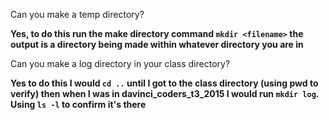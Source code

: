 Can you make a temp directory?

**Yes, to do this run the make directory command `mkdir <filename>`
the output is a directory being made within whatever directory you are in**

Can you make a log directory in your class directory?

**Yes to do this I would `cd ..` until I got to the class directory (using pwd to verify)
then when I was in davinci_coders_t3_2015 I would run `mkdir log`. Using `ls -l` to confirm it's there**
